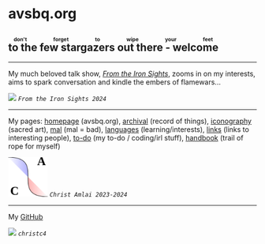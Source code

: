 <title>Christ Amlai</title>

<style>body { background: url(.pix/audrey.webp) no-repeat top left !important; }</style>

# avsbq.org 

## <ruby>to the few stargazers out there - welcome<rp>(</rp><rt>don't forget to wipe your feet</rt><rp>)</rp> </ruby>

<hr>

My much beloved talk show, [_From the Iron Sights_](http://talk.avsbq.org), zooms in on my interests, aims to spark conversation and kindle the embers of flamewars... 

<img src=".pix/ftis.avif" style="width: 80px; height: auto;"> *`From the Iron Sights 2024`*

<hr>

My pages: [homepage](http://avsbq.org) (avsbq.org), [archival](http://archive.avsbq.org) (record of things), [iconography](http://icons.avsbq.org) (sacred art), [mal](http://mal.avsbq.org) (mal = bad), [languages](http://language.avsbq.org) (learning/interests), [links](http://links.avsbq.org) (links to interesting people), [to-do](http://to-do.avsbq.org) (my to-do / coding/irl stuff), [handbook](http://handbook.avsbq.org) (trail of rope for myself)

<img src=".pix/a.svg" style="width: 80px; height: auto;"> *`Christ Amlai 2023-2024`*

<hr>

My [GitHub](https://github.com/christc4)

<img src=".pix/octo1.avif" style="width: 80px; height: auto;"> *`christc4`*
